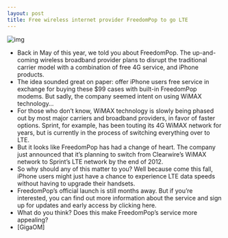 ```yaml
---
layout: post
title: Free wireless internet provider FreedomPop to go LTE
---
```

![img](http://media.idownloadblog.com/wp-content/uploads/2012/07/freedom-pop-iPhone-sleeve-650x519-e1342043296917.jpeg)
* Back in May of this year, we told you about FreedomPop. The up-and-coming wireless broadband provider plans to disrupt the traditional carrier model with a combination of free 4G service, and iPhone products.
* The idea sounded great on paper: offer iPhone users free service in exchange for buying these $99 cases with built-in FreedomPop modems. But sadly, the company seemed intent on using WiMAX technology…
* For those who don’t know, WiMAX technology is slowly being phased out by most major carriers and broadband providers, in favor of faster options. Sprint, for example, has been touting its 4G WiMAX network for years, but is currently in the process of switching everything over to LTE.
* But it looks like FreedomPop has had a change of heart. The company just announced that it’s planning to switch from Clearwire’s WiMAX network to Sprint’s LTE network by the end of 2012.
* So why should any of this matter to you? Well because come this fall, iPhone users might just have a chance to experience LTE data speeds without having to upgrade their handsets.
* FreedomPop’s official launch is still months away. But if you’re interested, you can find out more information about the service and sign up for updates and early access by clicking here.
* What do you think? Does this make FreedomPop’s service more appealing?
* [GigaOM]

